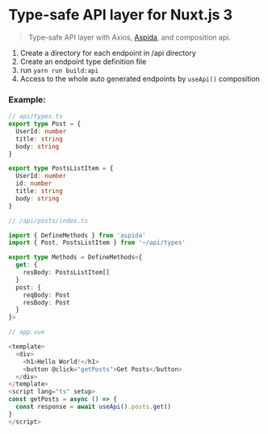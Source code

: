 # Type-safe API layer for Nuxt.js 3

> Type-safe API layer with Axios, [Aspida](https://github.com/aspida/aspida), and composition api.

1.  Create a directory for each endpoint in /api directory
2.  Create an endpoint type definition file
3.  run `yarn run build:api`
4.  Access to the whole auto generated endpoints by `useApi()` composition

### Example:

```typescript
// api/types.ts
export type Post = {
  UserId: number
  title: string
  body: string
}

export type PostsListItem = {
  UserId: number
  id: number
  title: string
  body: string
}
```

```typescript
// /api/posts/index.ts

import { DefineMethods } from 'aspida'
import { Post, PostsListItem } from '~/api/types'

export type Methods = DefineMethods<{
  get: {
    resBody: PostsListItem[]
  }
  post: {
    reqBody: Post
    resBody: Post
  }
}>
```

```typescript
// app.vue

<template>
  <div>
    <h1>Hello World!</h1>
    <button @click="getPosts">Get Posts</button>
  </div>
</template>
<script lang="ts" setup>
const getPosts = async () => {
  const response = await useApi().posts.get()
}
</script>

```
